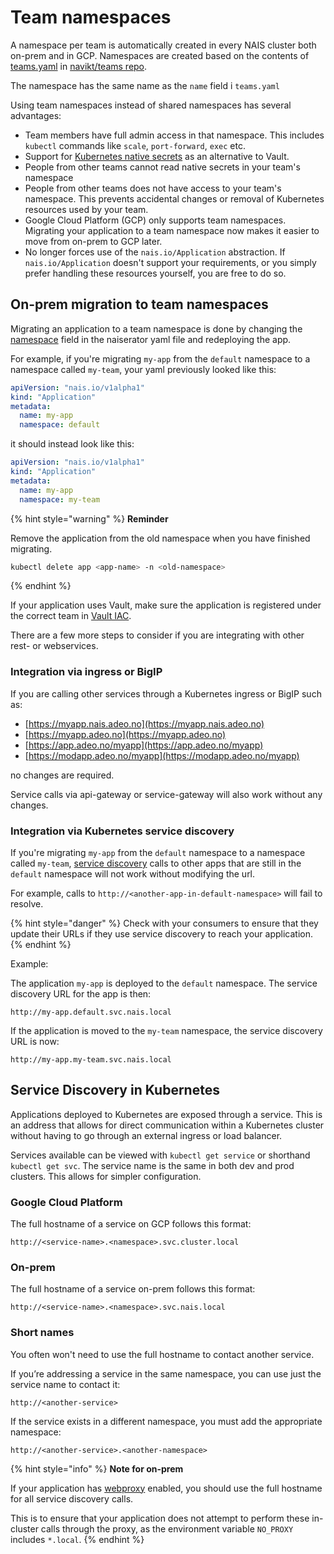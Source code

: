 # Team namespaces

A namespace per team is automatically created in every NAIS cluster both on-prem and in GCP. Namespaces are created based on the contents of [teams.yaml](https://github.com/navikt/teams/blob/master/teams.yml) in [navikt/teams repo](https://github.com/navikt/teams/).

The namespace has the same name as the `name` field i `teams.yaml`

Using team namespaces instead of shared namespaces has several advantages:

* Team members have full admin access in that namespace. This includes `kubectl` commands like `scale`, `port-forward`, `exec` etc. 
* Support for [Kubernetes native secrets](https://kubernetes.io/docs/concepts/configuration/secret/) as an alternative to Vault. 
* People from other teams cannot read native secrets in your team's namespace
* People from other teams does not have access to your team's namespace. This prevents accidental changes or removal of Kubernetes resources used by your team. 
* Google Cloud Platform \(GCP\) only supports team namespaces. Migrating your application to a team namespace now makes it easier to move from on-prem to GCP later.
* No longer forces use of the `nais.io/Application` abstraction. If `nais.io/Application` doesn't support your requirements, or you simply prefer handling these resources yourself, you are free to do so.

## On-prem migration to team namespaces

Migrating an application to a team namespace is done by changing the [namespace](../nais-application/nais.yaml/reference.md#metadata-namespace) field in the naiserator yaml file and redeploying the app.

For example, if you're migrating `my-app` from the `default` namespace to a namespace called `my-team`, your yaml previously looked like this:

```yaml
apiVersion: "nais.io/v1alpha1"
kind: "Application"
metadata:
  name: my-app
  namespace: default
```

it should instead look like this:

```yaml
apiVersion: "nais.io/v1alpha1"
kind: "Application"
metadata:
  name: my-app
  namespace: my-team
```

{% hint style="warning" %}
**Reminder**

Remove the application from the old namespace when you have finished migrating.

```bash
kubectl delete app <app-name> -n <old-namespace>
```
{% endhint %}

If your application uses Vault, make sure the application is registered under the correct team in [Vault IAC](https://github.com/navikt/vault-iac/).

There are a few more steps to consider if you are integrating with other rest- or webservices.

### Integration via ingress or BigIP

If you are calling other services through a Kubernetes ingress or BigIP such as:

* [https://myapp.nais.adeo.no](https://myapp.nais.adeo.no) 
* [https://myapp.adeo.no](https://myapp.adeo.no) 
* [https://app.adeo.no/myapp](https://app.adeo.no/myapp)
* [https://modapp.adeo.no/myapp](https://modapp.adeo.no/myapp) 

no changes are required.

Service calls via api-gateway or service-gateway will also work without any changes.

### Integration via Kubernetes service discovery

If you're migrating `my-app` from the `default` namespace to a namespace called `my-team`, [service discovery](team-namespaces.md#service-discovery-in-kubernetes) calls to other apps that are still in the `default` namespace will not work without modifying the url.

For example, calls to `http://<another-app-in-default-namespace>` will fail to resolve.

{% hint style="danger" %}
Check with your consumers to ensure that they update their URLs if they use service discovery to reach your application.
{% endhint %}

Example:

The application `my-app` is deployed to the `default` namespace. The service discovery URL for the app is then:

```text
http://my-app.default.svc.nais.local
```

If the application is moved to the `my-team` namespace, the service discovery URL is now:

```text
http://my-app.my-team.svc.nais.local
```

## Service Discovery in Kubernetes

Applications deployed to Kubernetes are exposed through a service. This is an address that allows for direct communication within a Kubernetes cluster without having to go through an external ingress or load balancer.

Services available can be viewed with `kubectl get service` or shorthand `kubectl get svc`. The service name is the same in both dev and prod clusters. This allows for simpler configuration.

### Google Cloud Platform

The full hostname of a service on GCP follows this format:

```text
http://<service-name>.<namespace>.svc.cluster.local
```

### On-prem

The full hostname of a service on-prem follows this format:

```text
http://<service-name>.<namespace>.svc.nais.local
```

### Short names

You often won't need to use the full hostname to contact another service.

If you’re addressing a service in the same namespace, you can use just the service name to contact it:

```text
http://<another-service>
```

If the service exists in a different namespace, you must add the appropriate namespace:

```text
http://<another-service>.<another-namespace>
```

{% hint style="info" %}
**Note for on-prem**

If your application has [webproxy](../nais-application/nais.yaml/reference.md#spec-webproxy) enabled, you should use the full hostname for all service discovery calls.

This is to ensure that your application does not attempt to perform these in-cluster calls through the proxy, as the environment variable `NO_PROXY` includes `*.local`.
{% endhint %}

